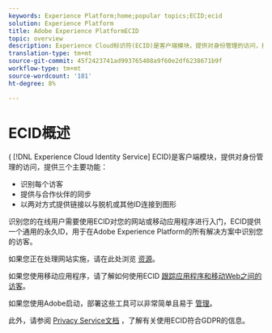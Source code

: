 ```yaml
---
keywords: Experience Platform;home;popular topics;ECID;ecid
solution: Experience Platform
title: Adobe Experience PlatformECID
topic: overview
description: Experience Cloud标识符(ECID)是客户端模块，提供对身份管理的访问，提供三个主要功能。
translation-type: tm+mt
source-git-commit: 45f2423741ad993765408a9f60e2df6238671b9f
workflow-type: tm+mt
source-wordcount: '181'
ht-degree: 8%

---
```



# ECID概述

( [!DNL Experience Cloud Identity Service] ECID)是客户端模块，提供对身份管理的访问，提供三个主要功能：

- 识别每个访客
- 提供与合作伙伴的同步
- 以两对方式提供链接以与脱机或其他ID连接到图形

识别您的在线用户需要使用ECID对您的网站或移动应用程序进行入门，ECID提供一个通用的永久ID，用于在Adobe Experience Platform的所有解决方案中识别您的访客。

如果您正在处理网站实施，请在此处浏览 [资源](https://docs.adobe.com/content/help/zh-Hans/id-service/using/home.html)。

如果您使用移动应用程序，请了解如何使用ECID [跟踪应用程序和移动Web之间的访客](https://docs.adobe.com/content/help/en/mobile-services/ios/sdk-reference-ios/hybrid-app.html)。

如果您使用Adobe启动，部署这些工具可以非常简单且易于 [管理](https://docs.adobe.com/content/help/zh-Hans/launch/using/overview.translate.html)。

此外，请参阅 [Privacy Service文档](../privacy-service/identity-data.md) ，了解有关使用ECID符合GDPR的信息。

